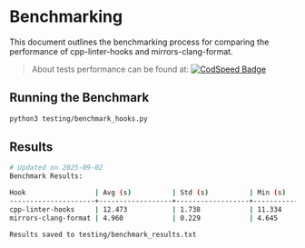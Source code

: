 # Benchmarking

This document outlines the benchmarking process for comparing the performance of cpp-linter-hooks and mirrors-clang-format.

> About tests performance can be found at: [![CodSpeed Badge](https://img.shields.io/endpoint?url=https://codspeed.io/badge.json)](https://codspeed.io/cpp-linter/cpp-linter-hooks)

## Running the Benchmark

```bash
python3 testing/benchmark_hooks.py
```

## Results

```bash
# Updated on 2025-09-02
Benchmark Results:

Hook                 | Avg (s)          | Std (s)          | Min (s)          | Max (s)          | Runs
---------------------+------------------+------------------+------------------+------------------+-----------------
cpp-linter-hooks     | 12.473           | 1.738            | 11.334           | 15.514           | 5
mirrors-clang-format | 4.960            | 0.229            | 4.645            | 5.284            | 5

Results saved to testing/benchmark_results.txt
```
